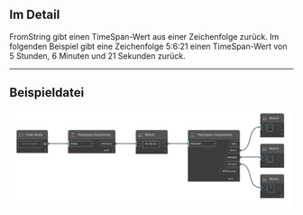 ## Im Detail
FromString gibt einen TimeSpan-Wert aus einer Zeichenfolge zurück. Im folgenden Beispiel gibt eine Zeichenfolge 5:6:21 einen TimeSpan-Wert von 5 Stunden, 6 Minuten und 21 Sekunden zurück.
___
## Beispieldatei

![FromString](./DSCore.TimeSpan.FromString_img.jpg)


